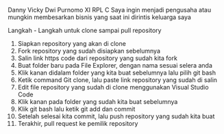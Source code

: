 Danny Vicky Dwi Purnomo
XI RPL C
Saya ingin menjadi pengusaha atau mungkin membesarkan bisnis yang saat ini dirintis keluarga saya

Langkah - Langkah untuk clone sampai pull repository
1. Siapkan repository yang akan di clone
2. Fork repository yang sudah disiapkan sebelumnya
3. Salin link https code dari repository yang sudah kita fork
4. Buat folder baru pada File Explorer, dengan nama sesuai selera anda
5. Klik kanan didalam folder yang kita buat sebelumnya lalu pilih git bash
6. Ketik command Git clone, lalu paste link repository yang sudah di salin
7. Edit file repository yang sudah di clone menggunakan Visual Studio Code
8. Klik kanan pada folder yang sudah kita buat sebelumnya
9. Klik git bash lalu ketik git add dan commit
10. Setelah selesai kita commit, lalu push repository yang sudah kita buat
11. Terakhir, pull request ke pemilik repository